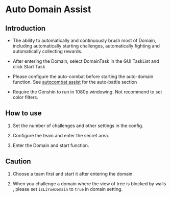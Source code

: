 # Auto Domain Assist


## Introduction


- The ability to automatically and continuously brush most of Domain, including automatically starting challenges, automatically fighting and automatically collecting rewards.

- After entering the Domain, select DomainTask in the GUI TaskList and click Start Task

- Please configure the auto-combat before starting the auto-domain function. See [autocombat assist](combat_assi.md) for the auto-battle section

- Require the Genshin to run in 1080p windowing. Not recommend to set color filters.

## How to use


1. Set the number of challenges and other settings in the config.

2. Configure the team and enter the secret area.

3. Enter the Domain and start function.

## Caution


1. Choose a team first and start it after entering the domain.

2. When you challenge a domain where the view of tree is blocked by walls , please set `isLiYueDomain` to `true` in domain setting.



